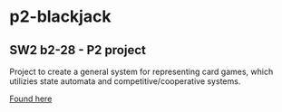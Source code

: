 # p2-blackjack

## SW2 b2-28 - P2 project

Project to create a general system for representing card games, which utilizies state automata and competitive/cooperative systems.

[Found here](https://p2-blackjack.azurewebsites.net/ "Blackjack Azure")
